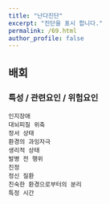 ```yaml
---
title: "난다진단"
excerpt: "진단을 표시 합니다."
permalink: /69.html
author_profile: false
---
```

## 배회




### 특성 / 관련요인 / 위험요인

>                

    인지장애
    대뇌피질 위축
    정서 상태
    환경의 과잉자극
    생리적 상태
    발병 전 행위
    진정
    정신 질환
    친숙한 환경으로부터의 분리
    특정 시간



